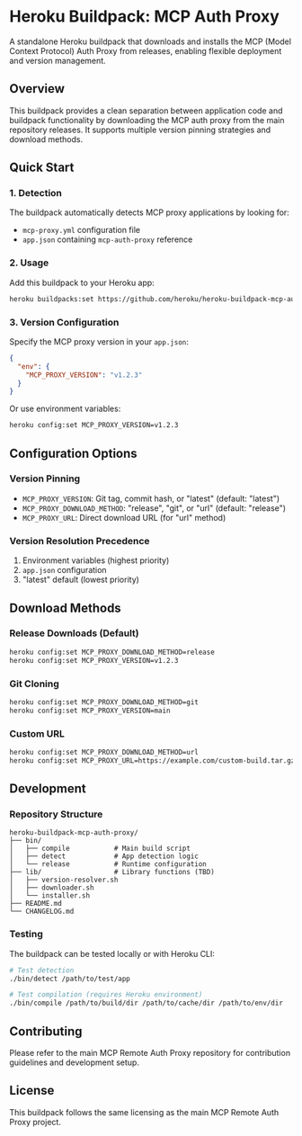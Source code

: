 # Heroku Buildpack: MCP Auth Proxy

A standalone Heroku buildpack that downloads and installs the MCP (Model Context Protocol) Auth Proxy from releases, enabling flexible deployment and version management.

## Overview

This buildpack provides a clean separation between application code and buildpack functionality by downloading the MCP auth proxy from the main repository releases. It supports multiple version pinning strategies and download methods.

## Quick Start

### 1. Detection

The buildpack automatically detects MCP proxy applications by looking for:
- `mcp-proxy.yml` configuration file
- `app.json` containing `mcp-auth-proxy` reference

### 2. Usage

Add this buildpack to your Heroku app:

```bash
heroku buildpacks:set https://github.com/heroku/heroku-buildpack-mcp-auth-proxy
```

### 3. Version Configuration

Specify the MCP proxy version in your `app.json`:

```json
{
  "env": {
    "MCP_PROXY_VERSION": "v1.2.3"
  }
}
```

Or use environment variables:

```bash
heroku config:set MCP_PROXY_VERSION=v1.2.3
```

## Configuration Options

### Version Pinning

- `MCP_PROXY_VERSION`: Git tag, commit hash, or "latest" (default: "latest")
- `MCP_PROXY_DOWNLOAD_METHOD`: "release", "git", or "url" (default: "release")
- `MCP_PROXY_URL`: Direct download URL (for "url" method)

### Version Resolution Precedence

1. Environment variables (highest priority)
2. `app.json` configuration
3. "latest" default (lowest priority)

## Download Methods

### Release Downloads (Default)
```bash
heroku config:set MCP_PROXY_DOWNLOAD_METHOD=release
heroku config:set MCP_PROXY_VERSION=v1.2.3
```

### Git Cloning
```bash
heroku config:set MCP_PROXY_DOWNLOAD_METHOD=git
heroku config:set MCP_PROXY_VERSION=main
```

### Custom URL
```bash
heroku config:set MCP_PROXY_DOWNLOAD_METHOD=url
heroku config:set MCP_PROXY_URL=https://example.com/custom-build.tar.gz
```

## Development

### Repository Structure

```
heroku-buildpack-mcp-auth-proxy/
├── bin/
│   ├── compile           # Main build script
│   ├── detect            # App detection logic
│   └── release           # Runtime configuration
├── lib/                  # Library functions (TBD)
│   ├── version-resolver.sh
│   ├── downloader.sh
│   └── installer.sh
├── README.md
└── CHANGELOG.md
```

### Testing

The buildpack can be tested locally or with Heroku CLI:

```bash
# Test detection
./bin/detect /path/to/test/app

# Test compilation (requires Heroku environment)
./bin/compile /path/to/build/dir /path/to/cache/dir /path/to/env/dir
```

## Contributing

Please refer to the main MCP Remote Auth Proxy repository for contribution guidelines and development setup.

## License

This buildpack follows the same licensing as the main MCP Remote Auth Proxy project.
